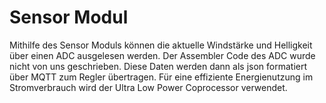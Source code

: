 # Sensor Modul
Mithilfe des Sensor Moduls können die aktuelle Windstärke und Helligkeit über einen ADC ausgelesen werden.
Der Assembler Code des ADC wurde nicht von uns geschrieben.
Diese Daten werden dann als json formatiert über MQTT zum Regler übertragen.
Für eine effiziente Energienutzung  im Stromverbrauch wird der Ultra Low Power Coprocessor verwendet.
